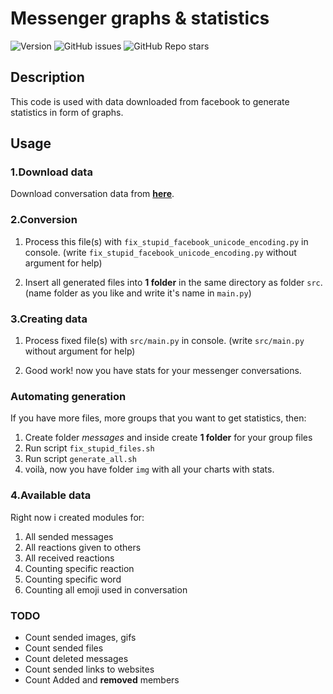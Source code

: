 # Messenger graphs & statistics

![Version](https://img.shields.io/badge/python-3.9-blue)
![GitHub issues](https://img.shields.io/github/issues/Byczax/messenger_graphs_statistics)
![GitHub Repo stars](https://img.shields.io/github/stars/Byczax/messenger_graphs_statistics?style=social)

## Description

This code is used with data downloaded from facebook to generate statistics in form of graphs.

## Usage

### 1.Download data

Download conversation data from [**here**](https://www.facebook.com/dyi/?referrer=yfi_settings).

### 2.Conversion

1. Process this file(s) with `fix_stupid_facebook_unicode_encoding.py` in console.
(write `fix_stupid_facebook_unicode_encoding.py` without argument for help)

2. Insert all generated files into **1 folder** in the same directory as folder `src`. (name folder as you like and write it's name in `main.py`)

### 3.Creating data

1. Process fixed file(s) with `src/main.py` in console.
(write `src/main.py` without argument for help)

2. Good work! now you have stats for your messenger conversations.

### Automating generation

If you have more files, more groups that you want to get statistics, then:

1. Create folder *messages* and inside create **1 folder** for your group files
2. Run script `fix_stupid_files.sh`
3. Run script `generate_all.sh`
4. voilà, now you have folder `img` with all your charts with stats.

### 4.Available data

Right now i created modules for:

1. All sended messages
2. All reactions given to others
3. All received reactions
4. Counting specific reaction
5. Counting specific word
6. Counting all emoji used in conversation

### TODO

- Count sended images, gifs
- Count sended files
- Count deleted messages
- Count sended links to websites
- Count Added and **removed** members
